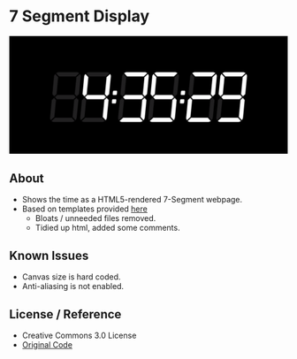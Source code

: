 # 7 Segment Display

![time](time.png)

## About

 * Shows the time as a HTML5-rendered 7-Segment webpage.
 * Based on templates provided [here](http://www.3quarks.com/en/SegmentDisplay/)
   * Bloats / unneeded files removed.
   * Tidied up html, added some comments.

## Known Issues

 * Canvas size is hard coded.
 * Anti-aliasing is not enabled.

## License / Reference

 * Creative Commons 3.0 License
 * [Original Code](http://www.3quarks.com/en/SegmentDisplay/)
